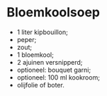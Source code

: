 # Bloemkoolsoep

* 1 liter kipbouillon;
* peper;
* zout;
* 1 bloemkool;
* 2 ajuinen versnipperd;
* optioneel: bouquet garni;
* optioneel: 100 ml kookroom;
* olijfolie of boter.